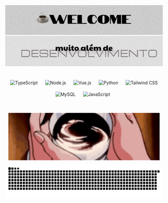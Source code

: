 <div align="center">
  <picture>
  <source media="(prefers-color-scheme: dark)" srcset="./assets/Black1.png">
  <img src="./assets/White1.png" alt="Samuellbsilva Kit Logo adaptativo">
</picture>

</div>
<div align="center">
  <picture>
  <source media="(prefers-color-scheme: dark)" srcset="./assets/Black2.png">
  <img src="./assets/White2.png" alt="Samuellbsilva Kit Logo adaptativo">
</picture>
  </div>
<div align="center">
   <p> 
    <img src="https://techstack-generator.vercel.app/ts-icon.svg" alt="TypeScript" width="65" height="65" style="margin: 10px;"/>
     <img src="https://cdn.jsdelivr.net/gh/devicons/devicon@latest/icons/nodejs/nodejs-plain-wordmark.svg" alt="Node.js" width="65" height="65" style="margin: 10px;"/>
    <img src="https://cdn.jsdelivr.net/gh/devicons/devicon@latest/icons/vuejs/vuejs-original.svg" alt="Vue.js" width="65" height="65" style="margin: 10px;"/>
     <img src="https://techstack-generator.vercel.app/python-icon.svg" alt="Python" width="65" height="65" style="margin: 10px;"/>
    <img src="https://skillicons.dev/icons?i=tailwind" alt="Tailwind CSS" width="65" height="65" style="margin: 10px;"/>
     <img src="https://techstack-generator.vercel.app/mysql-icon.svg" alt="MySQL" width="65" height="65" style="margin: 10px;"/>
    <img src="https://techstack-generator.vercel.app/js-icon.svg" alt="JavaScript" width="65" height="65" style="margin: 10px;"/>
   </p> 
</div>
<br>
<div align="center" style="margin:10px">
  <img src="./coffe.gif" alt="Demonstração de Animação">
</div>
<div align="center" style="margin-bottom: 20px;">
  <picture>
    <source media="(prefers-color-scheme: dark)" srcset="https://raw.githubusercontent.com/samuellbsilva/samuellbsilva/output/github-snake-dark.svg" />
    <source media="(prefers-color-scheme: light)" srcset="https://raw.githubusercontent.com/samuellbsilva/samuellbsilva/output/github-snake.svg" />
    <img alt="github-snake" src="https://raw.githubusercontent.com/samuellbsilva/samuellbsilva/output/github-snake.svg" />
  </picture>
</div>

